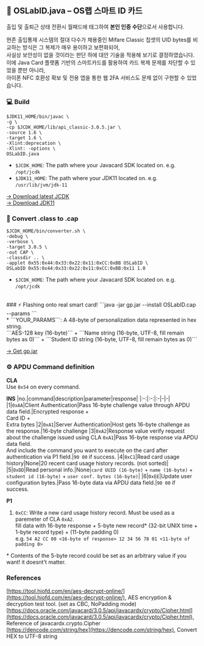 ## 🪪 OSLabID.java – OS랩 스마트 ID 카드
출입 및 출퇴근 상태 전환시 월패드에 태그하여 **본인 인증 수단**으로서 사용합니다.<br>

현존 출입통제 시스템의 절대 다수가 채용중인 Mifare Classic 칩셋의 UID bytes를 비교하는 방식은 그 복제가 매우 용이하고 보편화되어,<br>
사실상 보안성이 없을 것이라는 판단 하에 대안 기술을 적용해 보기로 결정하였습니다.<br>
이에 Java Card 플랫폼 기반의 스마트카드를 활용하여 카드 복제 문제를 차단할 수 있었을 뿐만 아니라,<br>
아이폰 NFC 호환성 확보 및 전용 앱을 통한 웹 2FA 서비스도 문제 없이 구현할 수 있었습니다.
<br>
### 💻 Build
```
$JDK11_HOME/bin/javac \
-g \
-cp $JCDK_HOME/lib/api_classic-3.0.5.jar \
-source 1.6 \
-target 1.6 \
-Xlint:deprecation \
-Xlint: -options \
OSLabID.java
```
* ```$JCDK_HOME```: The path where your Javacard SDK located on. e.g. ```/opt/jcdk```
* ```$JDK11_HOME```: The path where your JDK11 located on. e.g. ```/usr/lib/jvm/jdk-11```

[-> Download latest JCDK](https://www.oracle.com/java/technologies/javacard-downloads.html)
<br>
[-> Download JDK11](https://www.oracle.com/kr/java/technologies/javase/jdk11-archive-downloads.html)
<br>
### 🔄 Convert .class to .cap
```
$JCDK_HOME/bin/converter.sh \
-debug \
-verbose \
-target 3.0.5 \
-out CAP \
-classdir .. \
-applet 0x55:0x44:0x33:0x22:0x11:0xCC:0xBB OSLabID \
OSLabID 0x55:0x44:0x33:0x22:0x11:0xCC:0xBB:0x11 1.0
```
* ```$JCDK_HOME```: The path where your Javacard SDK located on. e.g. ```/opt/jcdk```
<br>
### ⚡ Flashing onto real smart card!
```java -jar gp.jar --install OSLabID.cap --params <YOUR_PARAMS>```<br>
* ```YOUR_PARAMS```: A 48-byte of personalization data represented in hex string.<br>
```AES-128 key (16-byte)``` + ```Name string (16-byte, UTF-8, fill remain bytes as 0)``` + ```Student ID string (16-byte, UTF-8, fill remain bytes as 0)```<br>

[-> Get gp.jar](https://github.com/martinpaljak/GlobalPlatformPro)
<br>
### ⚙️ APDU Command definition
**CLA**<br>
Use ```0x54``` on every command.

**INS**
|no.|command|description|parameter|response|
|:-:|:-:|:-|-|-|
|1|```0xAA```|Client Authentication|Pass 16-byte challenge value through APDU data field.|Encrypted response +<br>Card ID +<br>Extra bytes
|2|```0xA1```|Server Authentication|Host gets 16-byte challenge as the response.|16-byte challenge
|3|```0xA2```|Response value verify request about the challenge issued using CLA ```0xA1```|Pass 16-byte response via APDU data field.<br>And include the command you want to execute on the card after authentication via P1 field.|```90 00``` if success.
|4|```0xC1```|Read card usage history|None|20 recent card usage history records. (not sorted)|
|5|```0xDD```|Read personal info.|None|```card UUID (16-byte)``` + ```name (16-byte)``` + ```student id (16-byte)``` + ```user conf. bytes (16-byte)```|
|6|```0xEE```|Update user configuration bytes.|Pass 16-byte data via APDU data field.|```90 00``` if success.

**P1**
1. ```0xCC```: Write a new card usage history record. Must be used as a paremeter of CLA ```0xA2```.<br>
fill data with 16-byte response + 5-byte new record* (32-bit UNIX time + 1-byte record type) + (11-byte padding 0)<br>
e.g. ```54 A2 CC 00 <16-byte of response> 12 34 56 78 01 <11-byte of padding 0>```<br>

\* Contents of the 5-byte record could be set as an arbitrary value if you want! it doesnt't matter.
<br>
### References
[https://tool.hiofd.com/en/aes-decrypt-online/](https://tool.hiofd.com/en/aes-decrypt-online/), AES encryption & decryption test tool. (set as CBC, NoPadding mode)<br>
[https://docs.oracle.com/javacard/3.0.5/api/javacardx/crypto/Cipher.html](https://docs.oracle.com/javacard/3.0.5/api/javacardx/crypto/Cipher.html), Reference of javacardx.crypto.Cipher<br>
[https://dencode.com/string/hex](https://dencode.com/string/hex), Convert HEX to UTF-8 string
